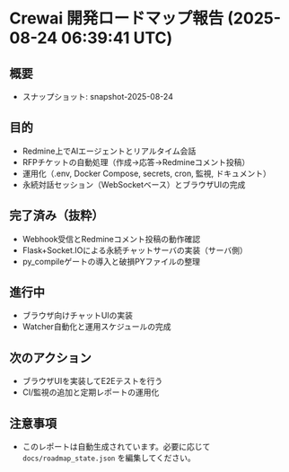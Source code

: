 # Crewai 開発ロードマップ報告 (2025-08-24 06:39:41 UTC)

## 概要
- スナップショット: snapshot-2025-08-24

## 目的
- Redmine上でAIエージェントとリアルタイム会話
- RFPチケットの自動処理（作成→応答→Redmineコメント投稿）
- 運用化（.env, Docker Compose, secrets, cron, 監視, ドキュメント）
- 永続対話セッション（WebSocketベース）とブラウザUIの完成

## 完了済み（抜粋）
- Webhook受信とRedmineコメント投稿の動作確認
- Flask+Socket.IOによる永続チャットサーバの実装（サーバ側）
- py_compileゲートの導入と破損PYファイルの整理

## 進行中
- ブラウザ向けチャットUIの実装
- Watcher自動化と運用スケジュールの完成

## 次のアクション
- ブラウザUIを実装してE2Eテストを行う
- CI/監視の追加と定期レポートの運用化

## 注意事項
- このレポートは自動生成されています。必要に応じて `docs/roadmap_state.json` を編集してください。
